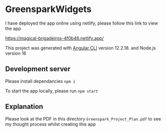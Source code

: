 # GreensparkWidgets

I have deployed the app online using netlify, please follow this link to view the app 

https://magical-brigadeiros-4f0b46.netlify.app/

This project was generated with [Angular CLI](https://github.com/angular/angular-cli) version 12.2.18.
and Node.js version 16

## Development server

Please install dependancies `npm i`

To start the app locally, please run `npm start`

## Explanation

Please look at the PDF in this directory `Greenspark_Project_Plan.pdf` to see my thought process whilst creating this app
